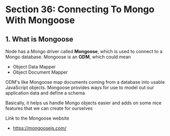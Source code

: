 # Section 36: Connecting To Mongo With Mongoose

## 1. What is Mongoose

Node has a Mongo driver called **Mongoose**, which is used to connect to a Mongo database. Mongoose is an **ODM**, which could mean

- Object Data Mapper
- Object Document Mapper

ODM's like Mongoose map documents coming from a database into usable JavaScript objects. Mongoose provides ways for use to model out our application data and define a schema

Basically, it helps us handle Mongo objects easier and adds on some nice features that we can create for ourselves

Link to the Mongoose website
- https://mongoosejs.com/